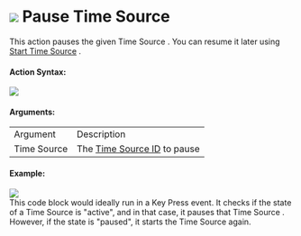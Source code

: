 #  ![](https://gms.magecorn.com/Manual/assets/Images/Scripting_Reference/Drag_And_Drop/Reference/Time_Sources/Action_Icons/Pause_Time_Source.png) Pause Time Source

This action pauses the given Time Source . You can resume it later using
[Start Time Source](Start_Time_Source) .

#### Action Syntax:

  
![](https://gms.magecorn.com/Manual/assets/Images/Scripting_Reference/Drag_And_Drop/Reference/Time_Sources/Action_Syntax/Pause_Time_Source.png)  

#### Arguments:

|             |                                                                                                                   |
|-------------|-------------------------------------------------------------------------------------------------------------------|
| Argument    | Description                                                                                                       |
| Time Source | The [Time Source ID](../../../../GameMaker_Language/GML_Reference/Time_Sources/time_source_create) to pause   |

#### Example:

  
![](https://gms.magecorn.com/Manual/assets/Images/Scripting_Reference/Drag_And_Drop/Reference/Time_Sources/Examples/Eg_Pause_TS.png)  
This code block would ideally run in a Key Press event. It checks if the
state of a Time Source is "active", and in that case, it pauses that
Time Source . However, if the state is "paused", it starts the Time
Source again.
